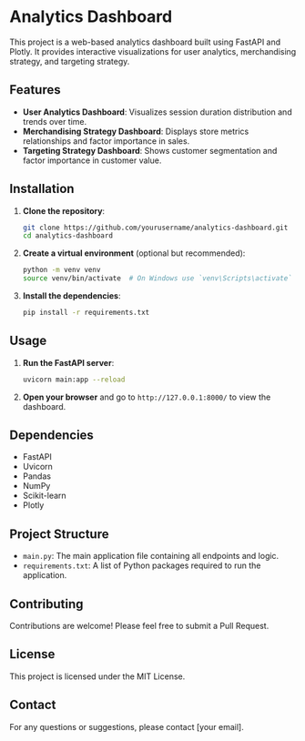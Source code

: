 # Analytics Dashboard

This project is a web-based analytics dashboard built using FastAPI and Plotly. It provides interactive visualizations for user analytics, merchandising strategy, and targeting strategy.

## Features

- **User Analytics Dashboard**: Visualizes session duration distribution and trends over time.
- **Merchandising Strategy Dashboard**: Displays store metrics relationships and factor importance in sales.
- **Targeting Strategy Dashboard**: Shows customer segmentation and factor importance in customer value.

## Installation

1. **Clone the repository**:
   ```bash
   git clone https://github.com/yourusername/analytics-dashboard.git
   cd analytics-dashboard
   ```

2. **Create a virtual environment** (optional but recommended):
   ```bash
   python -m venv venv
   source venv/bin/activate  # On Windows use `venv\Scripts\activate`
   ```

3. **Install the dependencies**:
   ```bash
   pip install -r requirements.txt
   ```

## Usage

1. **Run the FastAPI server**:
   ```bash
   uvicorn main:app --reload
   ```

2. **Open your browser** and go to `http://127.0.0.1:8000/` to view the dashboard.

## Dependencies

- FastAPI
- Uvicorn
- Pandas
- NumPy
- Scikit-learn
- Plotly

## Project Structure

- `main.py`: The main application file containing all endpoints and logic.
- `requirements.txt`: A list of Python packages required to run the application.

## Contributing

Contributions are welcome! Please feel free to submit a Pull Request.

## License

This project is licensed under the MIT License.

## Contact

For any questions or suggestions, please contact [your email].
